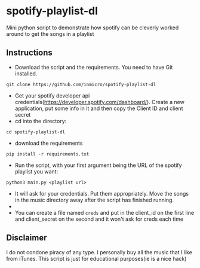 # spotify-playlist-dl
Mini python script to demonstrate how spotify can be cleverly worked around to get the songs in a playlist

## Instructions
- Download the script and the requirements. You need to have Git installed.
```
git clone https://github.com/inmicro/spotify-playlist-dl
```
- Get your spotify developer api credentials(https://developer.spotify.com/dashboard/). Create a new application, put some info in it and then copy the Client ID and client secret
- cd into the directory:
```
cd spotify-playlist-dl
```
- download the requirements
```
pip install -r requirements.txt
```
- Run the script, with your first argument being the URL of the spotify playlist you want:
```
python3 main.py <playlist url>
```
- It will ask for your credentials. Put them appropriately. Move the songs in the music directory away after the script has finished running.
- 
- You can create a file named ``creds`` and put in the client_id on the first line and client_secret on the second and it won't ask for creds each time


## Disclaimer
I do not condone piracy of any type. I personally buy all the music that I like from iTunes. This script is just for educational purposes(ie is a nice hack)
